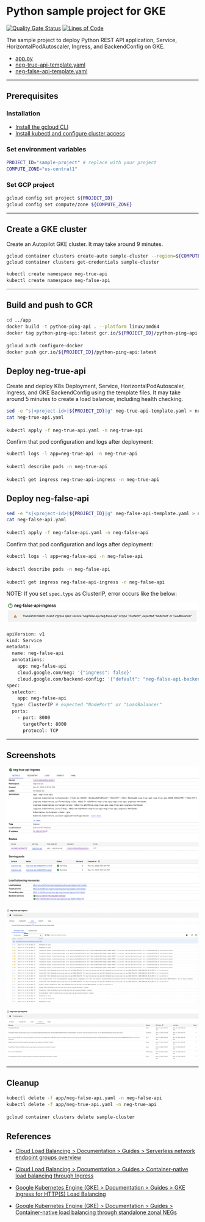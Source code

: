 # Python sample project for GKE

[![Quality Gate Status](https://sonarcloud.io/api/project_badges/measure?project=DevSecOpsSamples_gke-python-api&metric=alert_status)](https://sonarcloud.io/summary/new_code?id=DevSecOpsSamples_gke-python-api) [![Lines of Code](https://sonarcloud.io/api/project_badges/measure?project=DevSecOpsSamples_gke-python-api&metric=ncloc)](https://sonarcloud.io/summary/new_code?id=DevSecOpsSamples_gke-python-api)

The sample project to deploy Python REST API application, Service, HorizontalPodAutoscaler, Ingress, and BackendConfig on GKE.

- [app.py](app/app.py)
- [neg-true-api-template.yaml](app/neg-true-api-template.yaml)
- [neg-false-api-template.yaml](app/neg-false-api-template.yaml)

---

## Prerequisites

### Installation

- [Install the gcloud CLI](https://cloud.google.com/sdk/docs/install)
- [Install kubectl and configure cluster access](https://cloud.google.com/kubernetes-engine/docs/how-to/cluster-access-for-kubectl)

### Set environment variables

```bash
PROJECT_ID="sample-project" # replace with your project
COMPUTE_ZONE="us-central1"
```

### Set GCP project

```bash
gcloud config set project ${PROJECT_ID}
gcloud config set compute/zone ${COMPUTE_ZONE}
```

---

## Create a GKE cluster

Create an Autopilot GKE cluster. It may take around 9 minutes.

```bash
gcloud container clusters create-auto sample-cluster --region=${COMPUTE_ZONE}
gcloud container clusters get-credentials sample-cluster
```

```bash
kubectl create namespace neg-true-api
kubectl create namespace neg-false-api
```

---

## Build and push to GCR

```bash
cd ../app
docker build -t python-ping-api . --platform linux/amd64
docker tag python-ping-api:latest gcr.io/${PROJECT_ID}/python-ping-api:latest

gcloud auth configure-docker
docker push gcr.io/${PROJECT_ID}/python-ping-api:latest
```

## Deploy neg-true-api

Create and deploy K8s Deployment, Service, HorizontalPodAutoscaler, Ingress, and GKE BackendConfig using the template files.
It may take around 5 minutes to create a load balancer, including health checking.

```bash
sed -e "s|<project-id>|${PROJECT_ID}|g" neg-true-api-template.yaml > neg-true-api.yaml
cat neg-true-api.yaml

kubectl apply -f neg-true-api.yaml -n neg-true-api
```

Confirm that pod configuration and logs after deployment:

```bash
kubectl logs -l app=neg-true-api -n neg-true-api

kubectl describe pods -n neg-true-api

kubectl get ingress neg-true-api-ingress -n neg-true-api
```

## Deploy neg-false-api

```bash
sed -e "s|<project-id>|${PROJECT_ID}|g" neg-false-api-template.yaml > neg-false-api.yaml
cat neg-false-api.yaml

kubectl apply -f neg-false-api.yaml -n neg-false-api
```

Confirm that pod configuration and logs after deployment:

```bash
kubectl logs -l app=neg-false-api -n neg-false-api

kubectl describe pods -n neg-false-api

kubectl get ingress neg-false-api-ingress -n neg-false-api
```

NOTE: If you set `spec.type` as ClusterIP, error occurs like the below:

![loadbalancer](./screenshots/neg-false-ingress-error.png?raw=true)

```bash
apiVersion: v1
kind: Service
metadata:
  name: neg-false-api
  annotations:
    app: neg-false-api
    cloud.google.com/neg: '{"ingress": false}'
    cloud.google.com/backend-config: '{"default": "neg-false-api-backend-config"}'
spec:
  selector:
    app: neg-false-api
  type: ClusterIP # expected "NodePort" or "LoadBalancer"
  ports:
    - port: 8000
      targetPort: 8000
      protocol: TCP
```

---

## Screenshots

![loadbalancer](./screenshots/ingress-1-details.png?raw=true)

![loadbalancer](./screenshots/ingress-2-logs.png?raw=true)

![loadbalancer](./screenshots/ingress-3-event.png?raw=true)

---

## Cleanup

```bash
kubectl delete -f app/neg-false-api.yaml -n neg-false-api
kubectl delete -f app/neg-true-api.yaml -n neg-true-api

gcloud container clusters delete sample-cluster
```

## References

- [Cloud Load Balancing > Documentation > Guides > Serverless network endpoint groups overview](https://cloud.google.com/load-balancing/docs/negs/serverless-neg-concepts)

- [Cloud Load Balancing > Documentation > Guides > Container-native load balancing through Ingress](https://cloud.google.com/kubernetes-engine/docs/how-to/container-native-load-balancing)

- [Google Kubernetes Engine (GKE) > Documentation > Guides > GKE Ingress for HTTP(S) Load Balancing](https://cloud.google.com/kubernetes-engine/docs/concepts/ingress)

- [Google Kubernetes Engine (GKE) > Documentation > Guides > Container-native load balancing through standalone zonal NEGs](https://cloud.google.com/kubernetes-engine/docs/how-to/standalone-neg)
